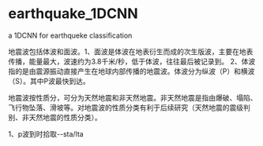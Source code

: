 # earthquake_1DCNN
a 1DCNN for earthqueke classification

地震波包括体波和面波。1、面波是体波在地表衍生而成的次生版波，主要在地表传播，能量最大，波速约为3.8千米/秒，低于体波，往往最后被记录到。 2、体波指的是由震源振动直接产生在地球内部传播的地震波。体波分为纵波（P）和横波（S）。其中P波最快到达。

地震波按性质分，可分为天然地震和非天然地震。非天然地震是指由爆破、塌陷、飞行物坠落、滑坡等。对地震波的性质分类有利于后续研究（天然地震的震级判别、非天然地震的性质分类）。

1、p波到时拾取--sta/lta

